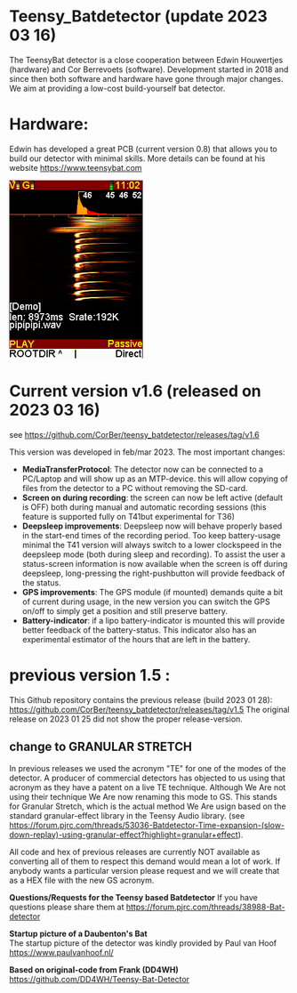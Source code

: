 # Teensy_Batdetector  (update 2023 03 16)
The TeensyBat detector is a close cooperation between Edwin Houwertjes (hardware) and Cor Berrevoets (software). Development started in 2018 and since then both software and hardware have gone through major changes. We aim at providing a low-cost build-yourself bat detector.

# <b>Hardware:</b>
Edwin has developed a great PCB (current version 0.8) that allows you to build our detector with minimal skills. More details can be found at his website https://www.teensybat.com

![](images/20230304T110214.BMP?raw=true)

# <b>Current version v1.6 (released on 2023 03 16) </b>
see https://github.com/CorBer/teensy_batdetector/releases/tag/v1.6<br>

This version was developed in feb/mar 2023. 
The most important changes:
- <b> MediaTransferProtocol</b>: The detector now can be connected to a PC/Laptop and will show up as an MTP-device.
this will allow copying of files from the detector to a PC without removing the SD-card.
- <b>Screen on during recording</b>: the screen can now be left active (default is OFF) both during manual and automatic recording sessions (this feature is supported fully on T41but experimental for T36)
- <b>Deepsleep improvements</b>: Deepsleep now will behave properly based in the start-end times of the recording period. Too keep battery-usage minimal the T41 version will always switch to a lower clockspeed in the deepsleep mode (both during sleep and recording). To assist the user a status-screen information is now available when the screen is off during deepsleep, long-pressing the right-pushbutton will provide feedback of the status.
- <b>GPS improvements</b>: The GPS module (if mounted) demands quite a bit of current during usage, in the new version you can switch the GPS on/off to simply get a position and still preserve battery. 
- <b>Battery-indicator</b>: if a lipo battery-indicator is mounted this will provide better feedback of the battery-status.  This indicator also has an experimental estimator of the hours that are left in the battery.

# <b>previous version 1.5 :</b>
This Github repository contains the previous release (build 2023 01 28):<br>
https://github.com/CorBer/teensy_batdetector/releases/tag/v1.5
The original release on 2023 01 25 did not show the proper release-version.  



## <b>change to GRANULAR STRETCH</b>
In previous releases we used the acronym "TE" for one of the modes of the detector. A producer of commercial detectors has objected to us using that acronym as they have a patent on a live TE technique. Although We Are not using their technique We Are now renaming this mode to GS. This stands for Granular Stretch, which is the actual method We Are usign based on the standard granular-effect library in the Teensy Audio library. (see https://forum.pjrc.com/threads/53036-Batdetector-Time-expansion-(slow-down-replay)-using-granular-effect?highlight=granular+effect).

All code and hex of previous releases are currently NOT available  as converting all of them to respect this demand would mean a lot of work. If anybody wants a particular version please request and we will create that as a HEX file with the new GS acronym.

<b>Questions/Requests for the Teensy based Batdetector</b>
If you have questions please share them at 
https://forum.pjrc.com/threads/38988-Bat-detector


<b>Startup picture of a Daubenton's Bat </b><br>
The startup picture of the detector was kindly provided by Paul van Hoof https://www.paulvanhoof.nl/

<b>Based on original-code from Frank (DD4WH)</b>
https://github.com/DD4WH/Teensy-Bat-Detector 
<br>


